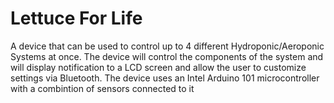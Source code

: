 # Lettuce For Life
A device that can be used to control up to 4 different Hydroponic/Aeroponic Systems at once. The device will control the components of the system and will display notification to a LCD screen and allow the user to customize settings via Bluetooth.
The device uses an Intel Arduino 101 microcontroller with a combintion of sensors connected to it
